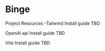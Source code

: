 # Binge


Project Resources
-Tailwind
 Install guide
 TBD

OpenAI api
Install guide
TBD

Vite
Install guide
TBD


